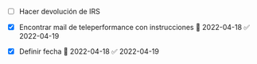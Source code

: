 - [ ] Hacer devolución de IRS
- [x] Encontrar mail de teleperformance con instrucciones 📅 2022-04-18 ✅ 2022-04-19
- [x] Definir fecha 📅 2022-04-18 ✅ 2022-04-19

